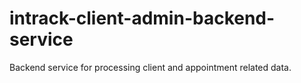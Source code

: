 # intrack-client-admin-backend-service
Backend service for processing client and appointment related data.
